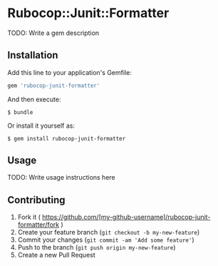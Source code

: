 # Rubocop::Junit::Formatter

TODO: Write a gem description

## Installation

Add this line to your application's Gemfile:

```ruby
gem 'rubocop-junit-formatter'
```

And then execute:

    $ bundle

Or install it yourself as:

    $ gem install rubocop-junit-formatter

## Usage

TODO: Write usage instructions here

## Contributing

1. Fork it ( https://github.com/[my-github-username]/rubocop-junit-formatter/fork )
2. Create your feature branch (`git checkout -b my-new-feature`)
3. Commit your changes (`git commit -am 'Add some feature'`)
4. Push to the branch (`git push origin my-new-feature`)
5. Create a new Pull Request
